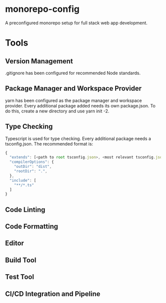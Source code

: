 # monorepo-config
A preconfigured monorepo setup for full stack web app development.

# Tools
## Version Management
.gitignore has been configured for recommended Node standards.
## Package Manager and Workspace Provider
yarn has been configured as the package manager and workspace provider. Every additional package added needs its own package.json. To do this, create a new directory and use yarn init -2.
## Type Checking
Typescript is used for type checking. Every additional package needs a tsconfig.json. The recommended format is:
```javascript
{
  "extends": [<path to root tsconfig.json>, <most relevant tsconfig.json from https://github.com/tsconfig/bases>],
  "compilerOptions": {
    "outDir": "dist",
    "rootDir": ".",
  },
  "include": [
    "**/*.ts"
  ]
}
```
## Code Linting
## Code Formatting
## Editor
## Build Tool
## Test Tool
## CI/CD Integration and Pipeline
